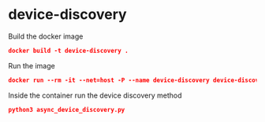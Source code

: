 # device-discovery

Build the docker image
```json
docker build -t device-discovery .
```
Run the image
```json
docker run --rm -it --net=host -P --name device-discovery device-discovery bash
```
Inside the container run the device discovery method
```json
python3 async_device_discovery.py
```

